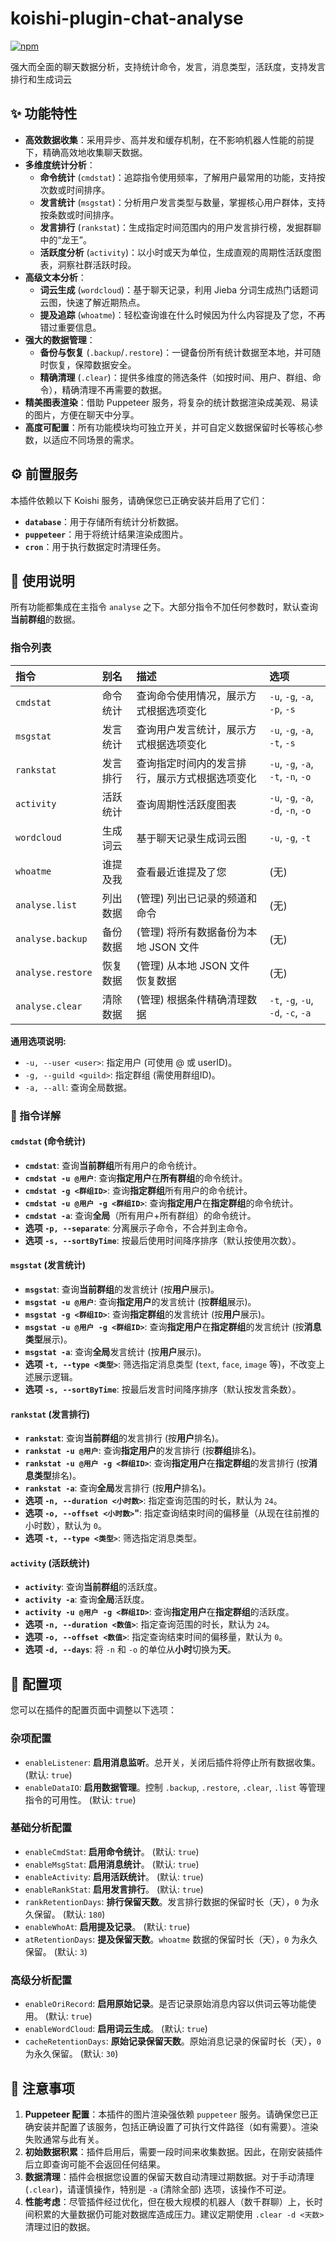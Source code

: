 # koishi-plugin-chat-analyse

[![npm](https://img.shields.io/npm/v/koishi-plugin-chat-analyse?style=flat-square)](https://www.npmjs.com/package/koishi-plugin-chat-analyse)

强大而全面的聊天数据分析，支持统计命令，发言，消息类型，活跃度，支持发言排行和生成词云

## ✨ 功能特性

- **高效数据收集**：采用异步、高并发和缓存机制，在不影响机器人性能的前提下，精确高效地收集聊天数据。
- **多维度统计分析**：
  - **命令统计** (`cmdstat`)：追踪指令使用频率，了解用户最常用的功能，支持按次数或时间排序。
  - **发言统计** (`msgstat`)：分析用户发言类型与数量，掌握核心用户群体，支持按条数或时间排序。
  - **发言排行** (`rankstat`)：生成指定时间范围内的用户发言排行榜，发掘群聊中的“龙王”。
  - **活跃度分析** (`activity`)：以小时或天为单位，生成直观的周期性活跃度图表，洞察社群活跃时段。
- **高级文本分析**：
  - **词云生成** (`wordcloud`)：基于聊天记录，利用 Jieba 分词生成热门话题词云图，快速了解近期热点。
  - **提及追踪** (`whoatme`)：轻松查询谁在什么时候因为什么内容提及了您，不再错过重要信息。
- **强大的数据管理**：
  - **备份与恢复** (`.backup`/`.restore`)：一键备份所有统计数据至本地，并可随时恢复，保障数据安全。
  - **精确清理** (`.clear`)：提供多维度的筛选条件（如按时间、用户、群组、命令），精确清理不再需要的数据。
- **精美图表渲染**：借助 Puppeteer 服务，将复杂的统计数据渲染成美观、易读的图片，方便在聊天中分享。
- **高度可配置**：所有功能模块均可独立开关，并可自定义数据保留时长等核心参数，以适应不同场景的需求。

## ⚙️ 前置服务

本插件依赖以下 Koishi 服务，请确保您已正确安装并启用了它们：

- **`database`**：用于存储所有统计分析数据。
- **`puppeteer`**：用于将统计结果渲染成图片。
- **`cron`**：用于执行数据定时清理任务。

## 📝 使用说明

所有功能都集成在主指令 `analyse` 之下。大部分指令不加任何参数时，默认查询**当前群组**的数据。

### 指令列表

| 指令 | 别名 | 描述 | 选项 |
| :--- | :--- | :--- | :--- |
| `cmdstat` | 命令统计 | 查询命令使用情况，展示方式根据选项变化 | `-u`, `-g`, `-a`, `-p`, `-s` |
| `msgstat` | 发言统计 | 查询用户发言统计，展示方式根据选项变化 | `-u`, `-g`, `-a`, `-t`, `-s` |
| `rankstat` | 发言排行 | 查询指定时间内的发言排行，展示方式根据选项变化 | `-u`, `-g`, `-a`, `-t`, `-n`, `-o` |
| `activity` | 活跃统计 | 查询周期性活跃度图表 | `-u`, `-g`, `-a`, `-d`, `-n`, `-o` |
| `wordcloud` | 生成词云 | 基于聊天记录生成词云图 | `-u`, `-g`, `-t` |
| `whoatme` | 谁提及我 | 查看最近谁提及了您 | (无) |
| `analyse.list` | 列出数据 | (管理) 列出已记录的频道和命令 | (无) |
| `analyse.backup` | 备份数据 | (管理) 将所有数据备份为本地 JSON 文件 | (无) |
| `analyse.restore` | 恢复数据 | (管理) 从本地 JSON 文件恢复数据 | (无) |
| `analyse.clear` | 清除数据 | (管理) 根据条件精确清理数据 | `-t`, `-g`, `-u`, `-d`, `-c`, `-a` |

**通用选项说明:**

- `-u, --user <user>`: 指定用户 (可使用 @ 或 userID)。
- `-g, --guild <guild>`: 指定群组 (需使用群组ID)。
- `-a, --all`: 查询全局数据。

### 🔎 指令详解

#### `cmdstat` (命令统计)

- **`cmdstat`**: 查询**当前群组**所有用户的命令统计。
- **`cmdstat -u @用户`**: 查询**指定用户**在**所有群组**的命令统计。
- **`cmdstat -g <群组ID>`**: 查询**指定群组**所有用户的命令统计。
- **`cmdstat -u @用户 -g <群组ID>`**: 查询**指定用户**在**指定群组**的命令统计。
- **`cmdstat -a`**: 查询**全局**（所有用户+所有群组）的命令统计。
- **选项 `-p, --separate`**: 分离展示子命令，不合并到主命令。
- **选项 `-s, --sortByTime`**: 按最后使用时间降序排序（默认按使用次数）。

#### `msgstat` (发言统计)

- **`msgstat`**: 查询**当前群组**的发言统计 (按**用户**展示)。
- **`msgstat -u @用户`**: 查询**指定用户**的发言统计 (按**群组**展示)。
- **`msgstat -g <群组ID>`**: 查询**指定群组**的发言统计 (按**用户**展示)。
- **`msgstat -u @用户 -g <群组ID>`**: 查询**指定用户**在**指定群组**的发言统计 (按**消息类型**展示)。
- **`msgstat -a`**: 查询**全局**发言统计 (按**用户**展示)。
- **选项 `-t, --type <类型>`**: 筛选指定消息类型 (`text`, `face`, `image` 等)，不改变上述展示逻辑。
- **选项 `-s, --sortByTime`**: 按最后发言时间降序排序（默认按发言条数）。

#### `rankstat` (发言排行)

- **`rankstat`**: 查询**当前群组**的发言排行 (按**用户**排名)。
- **`rankstat -u @用户`**: 查询**指定用户**的发言排行 (按**群组**排名)。
- **`rankstat -u @用户 -g <群组ID>`**: 查询**指定用户**在**指定群组**的发言排行 (按**消息类型**排名)。
- **`rankstat -a`**: 查询**全局**发言排行 (按**用户**排名)。
- **选项 `-n, --duration <小时数>`**: 指定查询范围的时长，默认为 `24`。
- **选项 `-o, --offset <小时数>`"**: 指定查询结束时间的偏移量（从现在往前推的小时数），默认为 `0`。
- **选项 `-t, --type <类型>`**: 筛选指定消息类型。

#### `activity` (活跃统计)

- **`activity`**: 查询**当前群组**的活跃度。
- **`activity -a`**: 查询**全局**活跃度。
- **`activity -u @用户 -g <群组ID>`**: 查询**指定用户**在**指定群组**的活跃度。
- **选项 `-n, --duration <数值>`**: 指定查询范围的时长，默认为 `24`。
- **选项 `-o, --offset <数值>`**: 指定查询结束时间的偏移量，默认为 `0`。
- **选项 `-d, --days`**: 将 `-n` 和 `-o` 的单位从**小时**切换为**天**。

## 🔧 配置项

您可以在插件的配置页面中调整以下选项：

### 杂项配置

- `enableListener`: **启用消息监听**。总开关，关闭后插件将停止所有数据收集。 (默认: `true`)
- `enableDataIO`: **启用数据管理**。控制 `.backup`, `.restore`, `.clear`, `.list` 等管理指令的可用性。 (默认: `true`)

### 基础分析配置

- `enableCmdStat`: **启用命令统计**。 (默认: `true`)
- `enableMsgStat`: **启用消息统计**。 (默认: `true`)
- `enableActivity`: **启用活跃统计**。 (默认: `true`)
- `enableRankStat`: **启用发言排行**。 (默认: `true`)
- `rankRetentionDays`: **排行保留天数**。发言排行数据的保留时长（天），`0` 为永久保留。 (默认: `180`)
- `enableWhoAt`: **启用提及记录**。 (默认: `true`)
- `atRetentionDays`: **提及保留天数**。`whoatme` 数据的保留时长（天），`0` 为永久保留。 (默认: `3`)

### 高级分析配置

- `enableOriRecord`: **启用原始记录**。是否记录原始消息内容以供词云等功能使用。 (默认: `true`)
- `enableWordCloud`: **启用词云生成**。 (默认: `true`)
- `cacheRetentionDays`: **原始记录保留天数**。原始消息记录的保留时长（天），`0` 为永久保留。 (默认: `30`)

## 📌 注意事项

1. **Puppeteer 配置**：本插件的图片渲染强依赖 `puppeteer` 服务。请确保您已正确安装并配置了该服务，包括正确设置了可执行文件路径（如有需要）。渲染失败通常与此有关。
2. **初始数据积累**：插件启用后，需要一段时间来收集数据。因此，在刚安装插件后立即查询可能不会返回任何结果。
3. **数据清理**：插件会根据您设置的保留天数自动清理过期数据。对于手动清理 (`.clear`)，请谨慎操作，特别是 `-a` (清除全部) 选项，该操作不可逆。
4. **性能考虑**：尽管插件经过优化，但在极大规模的机器人（数千群聊）上，长时间积累的大量数据仍可能对数据库造成压力。建议定期使用 `.clear -d <天数>` 清理过旧的数据。
